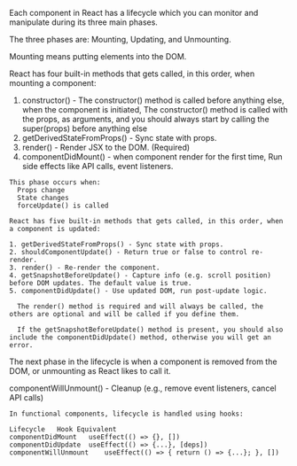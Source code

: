 <!-- Lifecycle of Components -->
Each component in React has a lifecycle which you can monitor and manipulate during its three main phases.

The three phases are: Mounting, Updating, and Unmounting.

<!-- 1. Mounting -->

  Mounting means putting elements into the DOM.

  React has four built-in methods that gets called, in this order, when mounting a component:

  1. constructor() - The constructor() method is called before anything else, when the component is initiated, The constructor() method is called with the props, as arguments, and you should always start by calling the super(props) before anything else
  2. getDerivedStateFromProps() - Sync state with props.
  3. render() - Render JSX to the DOM. (Required)
  4. componentDidMount() - when component render for the first time, Run side effects like API calls, event listeners.

<!-- 2. Updating Phase  -->

    This phase occurs when:
      Props change
      State changes
      forceUpdate() is called

    React has five built-in methods that gets called, in this order, when a component is updated:

    1. getDerivedStateFromProps() - Sync state with props.
    2. shouldComponentUpdate() - Return true or false to control re-render.
    3. render() - Re-render the component.
    4. getSnapshotBeforeUpdate() - Capture info (e.g. scroll position) before DOM updates. The default value is true.
    5. componentDidUpdate() - Use updated DOM, run post-update logic.

      The render() method is required and will always be called, the others are optional and will be called if you define them.

      If the getSnapshotBeforeUpdate() method is present, you should also include the componentDidUpdate() method, otherwise you will get an error.

<!-- 3. Unmounting -->
   
   The next phase in the lifecycle is when a component is removed from the DOM, or unmounting as React likes to call it.

   componentWillUnmount() - Cleanup (e.g., remove event listeners, cancel API calls)


<!-- Functional Component Lifecycle with Hooks/ -->

    In functional components, lifecycle is handled using hooks:

    Lifecycle	Hook Equivalent
    componentDidMount	useEffect(() => {}, [])
    componentDidUpdate	useEffect(() => {...}, [deps])
    componentWillUnmount	useEffect(() => { return () => {...}; }, [])

